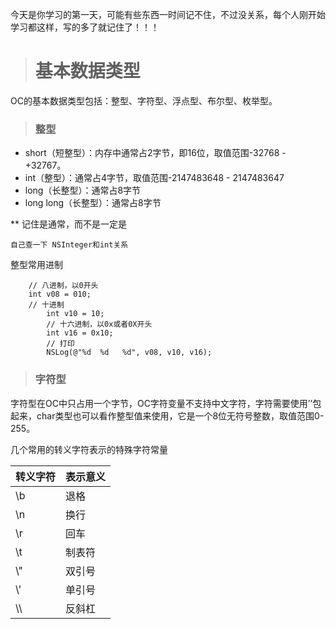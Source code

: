 今天是你学习的第一天，可能有些东西一时间记不住，不过没关系，每个人刚开始学习都这样，写的多了就记住了！！！

> # 基本数据类型

OC的基本数据类型包括：整型、字符型、浮点型、布尔型、枚举型。


> ### 整型

* short（短整型）：内存中通常占2字节，即16位，取值范围-32768 - +32767。
* int（整型）：通常占4字节，取值范围-2147483648 - 2147483647
* long（长整型）：通常占8字节
* long long（长整型）：通常占8字节

** 记住是通常，而不是一定是


``` 自己查一下 NSInteger和int关系 ```

整型常用进制

```
	// 八进制，以0开头
	int v08 = 010;
	// 十进制
        int v10 = 10;
        // 十六进制，以0x或者0X开头
        int v16 = 0x10;
        // 打印
        NSLog(@"%d  %d   %d", v08, v10, v16);

```

> ### 字符型

字符型在OC中只占用一个字节，OC字符变量不支持中文字符，字符需要使用’’包起来，char类型也可以看作整型值来使用，它是一个8位无符号整数，取值范围0-255。


几个常用的转义字符表示的特殊字符常量

| 转义字符 | 表示意义 |
| ------ | ------ |
| \b | 退格 | 
| \n | 换行 | 
| \r | 回车 | 
| \t | 制表符 | 
| \\" | 双引号 | 
| \\' | 单引号 | 
| \\\ | 反斜杠 | 